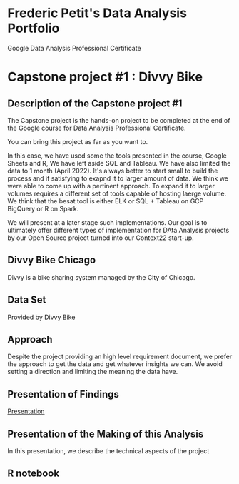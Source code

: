 # Frederic Petit's Data Analysis Portfolio
Google Data Analysis Professional Certificate

# Capstone project #1 : Divvy Bike

## Description of the Capstone project #1 
The Capstone project is the hands-on project to be completed at the end of the Google course for Data Analysis Professional Certificate.

You can bring this project as far as you want to.

In this case, we have used some the tools presented in the course, Google Sheets and R, We have left aside SQL and Tableau. We have also limited the data to 1 month (April 2022). It's always better to start small to build the process and if satisfying to exapnd it to larger amount of data. We think we were able to come up with a pertinent approach. To expand it to larger volumes requires a different set of tools capable of hosting laerge volume. We think that the besat tool is either ELK or SQL + Tableau on GCP BigQuery or R on Spark.

We will present at a later stage such implementations. Our goal is to ultimately offer different types of implementation for DAta Analysis projects by our Open Source project turned into our Context22 start-up.

## Divvy Bike Chicago
Divvy is a bike sharing system managed by the City of Chicago.

## Data Set 
Provided by Divvy Bike

## Approach
Despite the project providing an high level requirement document, we prefer the approach to get the data and get whatever insights we can. We avoid setting a direction and limiting the meaning the data have.

## Presentation of Findings
[Presentation](https://github.com/Fredo68usa/portfolio/blob/511f4cc1f2289cec6ab30819e2f8c8321208ed63/DIVVY%20Chicago.pdf)

## Presentation of the Making of this Analysis
In this presentation, we describe the technical aspects of the project

## R notebook



